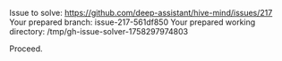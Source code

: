 Issue to solve: https://github.com/deep-assistant/hive-mind/issues/217
Your prepared branch: issue-217-561df850
Your prepared working directory: /tmp/gh-issue-solver-1758297974803

Proceed.